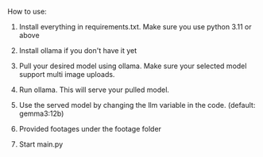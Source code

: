 How to use:

1. Install everything in requirements.txt. Make sure you use python 3.11 or above

2. Install ollama if you don't have it yet

3. Pull your desired model using ollama. Make sure your selected model support multi image uploads.

3. Run ollama. This will serve your pulled model.

4. Use the served model by changing the llm variable in the code. (default: gemma3:12b)

5. Provided footages under the footage folder

6. Start main.py

